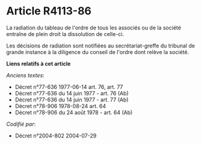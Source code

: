 # Article R4113-86

La radiation du tableau de l'ordre de tous les associés ou de la société entraîne de plein droit la dissolution de celle-ci.

Les décisions de radiation sont notifiées au secrétariat-greffe du tribunal de grande instance à la diligence du conseil de
l'ordre dont relève la société.

**Liens relatifs à cet article**

_Anciens textes_:

  - Décret n°77-636 1977-06-14 art. 76, art. 77
  - Décret n°77-636 du 14 juin 1977 - art. 76 (Ab)
  - Décret n°77-636 du 14 juin 1977 - art. 77 (Ab)
  - Décret n°78-906 1978-08-24 art. 64
  - Décret n°78-906 du 24 août 1978 - art. 64 (Ab)

_Codifié par_:

  - Décret n°2004-802 2004-07-29
